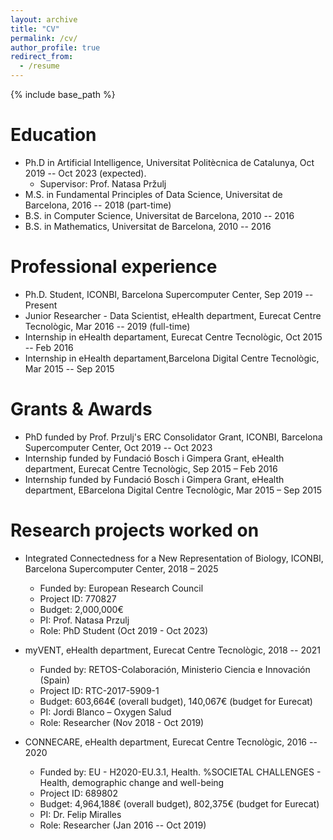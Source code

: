 ```yaml
---
layout: archive
title: "CV"
permalink: /cv/
author_profile: true
redirect_from:
  - /resume
---
```


{% include base_path %}

Education
======

* Ph.D in Artificial Intelligence, Universitat Politècnica de Catalunya, Oct 2019 -- Oct 2023 (expected). 
  * Supervisor: Prof. Natasa Pržulj
* M.S. in Fundamental Principles of Data Science, Universitat de Barcelona, 2016 -- 2018 (part-time) 
* B.S. in Computer Science, Universitat de Barcelona, 2010 -- 2016 
* B.S. in Mathematics, Universitat de Barcelona, 2010 -- 2016 



Professional experience
======

* Ph.D. Student, ICONBI, Barcelona Supercomputer Center, Sep 2019 -- Present
* Junior Researcher - Data Scientist, eHealth department, Eurecat Centre Tecnològic, Mar 2016 -- 2019 (full-time)
* Internship in eHealth departament, Eurecat Centre Tecnològic, Oct 2015 -- Feb 2016
* Internship in eHealth departament,Barcelona Digital Centre Tecnològic, Mar 2015 -- Sep 2015

Grants & Awards
======

* PhD funded by Prof. Przulj's ERC Consolidator Grant, ICONBI, Barcelona Supercomputer Center, Oct 2019 -- Oct 2023
* Internship funded by Fundació Bosch i Gimpera Grant, eHealth department, Eurecat Centre Tecnològic, Sep 2015 – Feb 2016
* Internship funded by Fundació Bosch i Gimpera Grant, eHealth department, EBarcelona Digital Centre Tecnològic, Mar 2015 – Sep 2015

Research projects worked on
======

* Integrated Connectedness for a New Representation of Biology, ICONBI, Barcelona Supercomputer Center, 2018 – 2025
  * Funded by: European Research Council
  * Project ID: 770827
  * Budget: 2,000,000€
  * PI: Prof. Natasa Przulj
  * Role: PhD Student (Oct 2019 - Oct 2023)

* myVENT, eHealth department, Eurecat Centre Tecnològic, 2018 -- 2021
  * Funded by: RETOS-Colaboración, Ministerio Ciencia e Innovación (Spain)
  * Project ID: RTC-2017-5909-1
  * Budget: 603,664€ (overall budget), 140,067€ (budget for Eurecat)
  * PI: Jordi Blanco – Oxygen Salud
  * Role: Researcher (Nov 2018 - Oct 2019)

* CONNECARE, eHealth department, Eurecat Centre Tecnològic, 2016 -- 2020
  * Funded by: EU - H2020-EU.3.1, Health. %SOCIETAL CHALLENGES - Health, demographic change and well-being
  * Project ID: 689802 
  * Budget: 4,964,188€ (overall budget), 802,375€ (budget for Eurecat)
  * PI: Dr. Felip Miralles
  * Role: Researcher (Jan 2016 -- Oct 2019)




